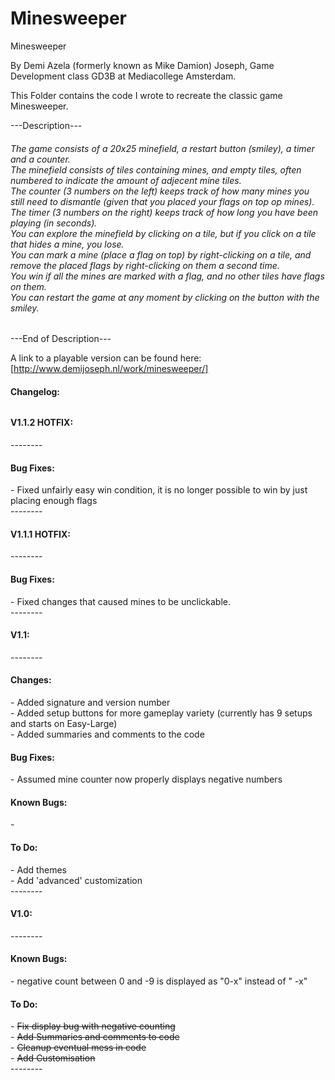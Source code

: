 # Minesweeper
Minesweeper

By Demi Azela (formerly known as Mike Damion) Joseph,
Game Development class GD3B at Mediacollege Amsterdam.

This Folder contains the code I wrote to recreate the classic game Minesweeper.

---Description---
###### The game consists of a 20x25 minefield, a restart button (smiley), a timer and a counter.<br>The minefield consists of tiles containing mines, and empty tiles, often numbered to indicate the amount of adjecent mine tiles.<br>The counter (3 numbers on the left) keeps track of how many mines you still need to dismantle (given that you placed your flags on top op mines).<br>The timer (3 numbers on the right) keeps track of how long you have been playing (in seconds).<br>You can explore the minefield by clicking on a tile, but if you click on a tile that hides a mine, you lose.<br>You can mark a mine (place a flag on top) by right-clicking on a tile, and remove the placed flags by right-clicking on them a second time.<br>You win if all the mines are marked with a flag, and no other tiles have flags on them.<br>You can restart the game at any moment by clicking on the button with the smiley.<br>
---End of Description---

A link to a playable version can be found here: [http://www.demijoseph.nl/work/minesweeper/]

<h4>Changelog:</h4>
<h6>

<h4>V1.1.2 HOTFIX:</h4>
--------
<h4>Bug Fixes:</h4>
- Fixed unfairly easy win condition, it is no longer possible to win by just placing enough flags<br>
--------

<h4>V1.1.1 HOTFIX:</h4>
--------
<h4>Bug Fixes:</h4>
- Fixed changes that caused mines to be unclickable.<br>
--------

<h4>V1.1:</h4>
--------
<h4>Changes:</h4>
- Added signature and version number<br>
- Added setup buttons for more gameplay variety (currently has 9 setups and starts on Easy-Large)<br>
- Added summaries and comments to the code
<h4>Bug Fixes:</h4>
- Assumed mine counter now properly displays negative numbers
<h4>Known Bugs:</h4>
-
<h4>To Do:</h4>
- Add themes<br>
- Add 'advanced' customization<br>
--------
  
<h4>V1.0:</h4>
--------
<h4>Known Bugs:</h4>
- negative count between 0 and -9 is displayed as "0-x" instead of " -x"
<h4>To Do:</h4>
- <strike>Fix display bug with negative counting</strike><br>
- <strike>Add Summaries and comments to code</strike><br>
- <strike>Cleanup eventual mess in code</strike><br>
- <strike>Add Customisation</strike><br>
--------
</h6>
